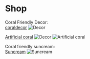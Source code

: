 # Shop
Coral Friendly Decor: \
[coraldecor](https://www.amazon.co.uk/NOLITOY-Artificial-Decorations-Simulation-Decoration/dp/B0BHQSFBLR/ref=sr_1_4_sspa?crid=NCXEYZUOS4O1&dib=eyJ2IjoiMSJ9.2rsl4rohplg9qqFINm3Rc_ao3YVqKBmsB9CXPEJH_2I.p9NfemleTEXQLgXlALgSPATFYnhT_x3PZHT3MVEuJV4&dib_tag=se&keywords=coral+friendly+stuff&qid=1745585337&sprefix=coral+frendly+stuf%2Caps%2C74&sr=8-4-spons&sp_csd=d2lkZ2V0TmFtZT1zcF9tdGY&psc=1)
![Decor](https://m.media-amazon.com/images/I/81GBDPpmJAL.__AC_SX300_SY300_QL70_ML2_.jpg)

[Artificial coral](https://www.amazon.co.uk/Artificial-Simulation-Decoration-Underwater-Landscaping/dp/B0CNRH775L/ref=sr_1_8?crid=2PJZLM2DS2XI5&dib=eyJ2IjoiMSJ9.2ivRH7koPF_ZDjOEq4a9fx7jdYwXp0D1Oql8_J1bI6N2BBkOtuX8YEVegt27uOc8aPlMQnO4JbXHffbRTHUNLVKvCP1-SxOygoCdavjU3GgoX7FURcmlSpuf4tPBeyIWqUNQIJcKFVgPkG-hemh8CoGVCXvsWjLu351iUwrqJ7nrvoztZ7zH2ArDIa6kT25aLz4BHbhedhsJ09bxyDXBB4KtEtXX3JmlAPxkcfNFrEpGsTD5pfimzYlcM2cxGAPBbKYQ7XXDqeYR2SrFqELjvGbkP--Yg3uQp6YVHnTpQ94.F1ewp7npX7Einw7TLIYkNnlXbcVubULHao_ixyTVnAQ&dib_tag=se&keywords=coral&qid=1745591295&sprefix=coral%2Caps%2C76&sr=8-8)
![Decor](https://static.independent.co.uk/2024/06/28/17/Pai-best-ecofriendly-suncream-SPF-indybest.png)
![Artificial coral](https://m.media-amazon.com/images/I/51XZgoOj-EL.__AC_SX300_SY300_QL70_ML2_.jpg)

Coral friendly suncream: \
[Suncream](https://www.lookfantastic.com/p/pai-skincare-british-summer-time-glow-spf30-cream-40ml/15395316/?affil=awin&utm_content=http%3A%2F%2Fwww.independent.co.uk%2F&utm_term=Content&utm_source=AWin_201309&utm_medium=affiliate&utm_campaign=AffiliateWin&sv1=affiliate&sv_campaign_id=201309&awc=2082_1745591393_5a7ba030e46c2b5fb6385e8a4493ab43)
![Suncream](https://static.independent.co.uk/2024/06/28/17/Pai-best-ecofriendly-suncream-SPF-indybest.png)
